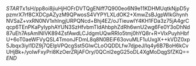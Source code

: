 $START$x1sH/pp8oi8jiuHjHOFrDVTQgENiff7Q900eo6N9e11KDHMUqtkNjpD5ypzmrX7rf8CXDCpAZyzM9QPwosS4VYPYLXLdOK2+XmwZsBJgpWIkGhynhNVSaZ+vxRN0NV1xhIngjURPQNcd+Bhj4EZ/oJTieuwIY4KH1FDa3z75jA4grCqcp6TEnPKaPyIyphAYUN3SzHfvbmTIdAhbphZdRh6wnU2wg6Fe0Y3oDhNd87uEh7AsAmlNIVK894ZsfAwdLCJdgmUQwRRIo5tmj0hYQ8r+R+VlxPuyhHbfU+6oT0aeWFVyQSL4TmonJFDmL8q8N0BEiF63ovuMLF1uUxgX++kVDZ0xp5Jbqx3iyl1DZ9j7QEIpVPQcgSst5GlwCLoOQDDLfw7djpeJ/Iq4y6B7BoH6kCvUHjBk+/yoIwFxyPri8KzOerZRjAFOry/0QCnl2egG25oDL4XgMoDqgSfZKQ==$END$